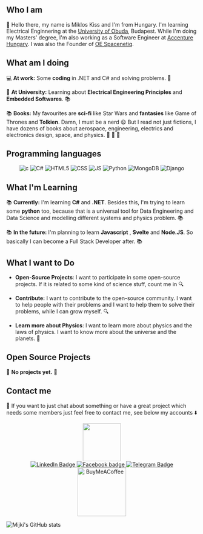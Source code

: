 ## Who I am

 :wave:
Hello there, my name is Miklos Kiss and I'm from Hungary.
I'm learning Electrical Enginnering at the [University of Obuda](https://uni-obuda.hu/main-page/), Budapest. While I'm doing my Masters' degree, I'm also working as a Software Engineer at [Accenture Hungary](https://www.accenture.com/hu-en/about/company/hungary?gclid=CjwKCAjwpqCZBhAbEiwAa7pXebp8RlcSCwvyJqjOAiN5i0n0JTtnvJ7ceO4tX9FjED3ks3q57X0qtBoCqb8QAvD_BwE). I was also the Founder of [OE Spacenetiq](https://www.spacenetiq.eu/).

## What am I doing

  :computer: **At work:** Some **coding** in .NET and C# and solving problems. :wrench:

  :school_satchel: **At University:** Learning about **Electrical Engineering Principles** and **Embedded Softwares**. :books:

  :books: **Books:** My favourites are **sci-fi** like Star Wars and **fantasies** like Game of Thrones and **Tolkien**. Damn, I must be a nerd :frowning: But I read not just fictions, I have dozens of books about aerospace, engineering, electrics and electronics design, space, and physics. :rocket: :milky_way: :telescope:

## Programming languages

<div align = "center">
  <img src ="https://icongr.am/devicon/c-original.svg?size=64&color=currentColor" alt="c"/>
  <img src="https://icongr.am/devicon/csharp-original.svg?size=64&color=currentColor" alt="C#"/>
  <img src="https://icongr.am/devicon/html5-original.svg?size=64&color=currentColor" alt="HTML5">
  <img src="https://icongr.am/devicon/css3-original.svg?size=64&color=currentColor" alt="CSS">
  <img src="https://icongr.am/devicon/javascript-original.svg?size=64&color=currentColor" alt="JS">
  <img src="https://icongr.am/devicon/python-original.svg?size=64&color=currentColor" alt="Python">
  <img src="https://icongr.am/devicon/mongodb-original.svg?size=64&color=currentColor" alt="MongoDB">
  <img src="https://icongr.am/devicon/django-original.svg?size=64&color=currentColor" alt="Django">
</div>

## What I'm Learning

:books: **Currently:** I'm learning **C#** and **.NET**. Besides this, I'm trying to learn some **python** too, because that is a universal tool for Data Engineering and Data Science and modelling different systems and physics problem. :books:

:books: **In the future:** I'm planning to learn **Javascript** , **Svelte** and **Node.JS**. So basically I can become a Full Stack Developer after. :books:

## What I want to Do

- **Open-Source Projects**: I want to participate in some open-source projects. If it is related to some kind of science stuff, count me in :mag:

- **Contribute:** I want to contribute to the open-source community. I want to help people with their problems and I want to help them to solve their problems, while I can grow myself. :mag:

- **Learn more about Physics**: I want to learn more about physics and the laws of physics. I want to know more about the universe and the planets. :milky_way:

## Open Source Projects

:red_circle: **No projects yet.** :red_circle:

## Contact me

:email: If you want to just chat about something or have a great project which needs some members just feel free to contact me, see below my accounts :arrow_down:
<div id="gif" align="center">
  <img src="https://media.giphy.com/media/M9gbBd9nbDrOTu1Mqx/giphy.gif" width="100"/>
</div>
<div id="badges" align="center">
  <a href="https://www.linkedin.com/in/miklos-kiss/">
    <img src="https://img.shields.io/badge/LinkedIn-blue?style=for-the-badge&logo=appveyor&logo=linkedin&logoColor=white" alt="LinkedIn Badge"/>
  </a>
  <a href="https://www.facebook.com/mijki">
    <img src="https://img.shields.io/badge/Facebook-blue?style=for-the-badge&logo=facebook&logoColor=white" alt="Facebook badge"/>
  </a>
  <a href="your-twitter-URL">
    <img src="https://img.shields.io/badge/Telegram-blue?style=for-the-badge&logo=telegram&logoColor=white" alt="Telegram Badge"/>
  </a>
  
  <a href="https://www.buymeacoffee.com/mijki95">
<img src="https://cdn.buymeacoffee.com/buttons/default-orange.png" alt = "BuyMeACoffee" width=128>
</div></a>
<img src="https://komarev.com/ghpvc/?mijki&style=flat-square&color=blue" alt=""/>

![Mijki's GitHub stats](https://github-readme-stats.vercel.app/api?username=mijki&show_icons=true&theme=radical)

<!--
**mijki/mijki** is a ✨ _special_ ✨ repository because its `README.md` (this file) appears on your GitHub profile.

Here are some ideas to get you started:

- 🔭 I’m currently working on ...
- 🌱 I’m currently learning ...
- 👯 I’m looking to collaborate on ...
- 🤔 I’m looking for help with ...
- 💬 Ask me about ...
- 📫 How to reach me: ...
- 😄 Pronouns: ...
- ⚡ Fun fact: ...
-->
